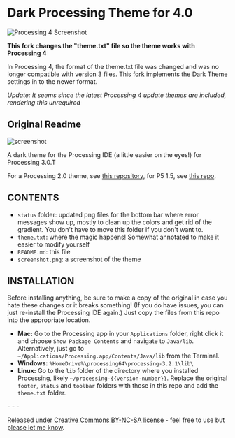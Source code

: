 # Dark Processing Theme for 4.0

![Processing 4 Screenshot](https://user-images.githubusercontent.com/94254558/187070941-387a35ac-586b-41d8-a837-2eea174e1e21.png)

**This fork changes the "theme.txt" file so the theme works with Processing 4**

In Processing 4, the format of the theme.txt file was changed and was no longer compatible with version 3 files.
This fork implements the Dark Theme settings in to the newer format.

*Update: It seems since the latest Processing 4 update themes are included, rendering this unrequired*

## Original Readme

![screenshot](https://raw.github.com/jeffThompson/DarkProcessingTheme_3.0/master/screenshot.png)

A dark theme for the Processing IDE (a little easier on the eyes!) for Processing 3.0.T

For a Processing 2.0 theme, see [this repository](https://github.com/jeffThompson/DarkProcessingTheme_2.0), for P5 1.5, see [this repo](https://github.com/jeffThompson/DarkProcessingTheme).

## CONTENTS  

* `status` folder: updated png files for the bottom bar where error messages show up, mostly to clean up the colors and get rid of the gradient. You don't have to move this folder if you don't want to.  
* `theme.txt`: where the magic happens! Somewhat annotated to make it easier to modify yourself  
* `README.md`: this file  
* `screenshot.png`: a screenshot of the theme

## INSTALLATION  
Before installing anything, be sure to make a copy of the original in case you hate these changes or it breaks something! (If you do have issues, you can just re-install the Processing IDE again.) Just copy the files from this repo into the appropriate location.

* **Mac:** Go to the Processing app in your `Applications` folder, right click it and choose `Show Package Contents` and navigate to  `Java/lib`. Alternatively, just go to `~/Applications/Processing.app/Contents/Java/lib` from the Terminal.   
* **Windows:** `%HomeDrive%\processing64\processing-3.2.1\lib\`  
* **Linux:** Go to the `lib` folder of the directory where you installed Processing, likely `~/processing-{{version-number}}`. Replace the original `footer`, `status` and `toolbar` folders with those in this repo and add the `theme.txt` folder.

\- \- \-

Released under [Creative Commons BY-NC-SA license](http://creativecommons.org/licenses/by-nc-sa/3.0/) - feel free to use but [please let me know](http://www.jeffreythompson.org).

